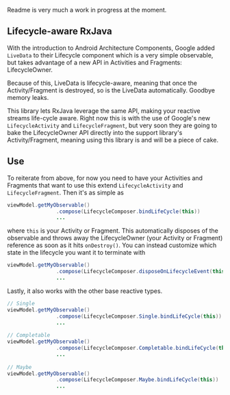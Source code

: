 Readme is very much a work in progress at the moment.

## Lifecycle-aware RxJava

With the introduction to Android Architecture Components, Google added `LiveData` to their Lifecycle component which is a very simple observable, but takes advantage of a new API in Activities and Fragments: LifecycleOwner. 

Because of this, LiveData is lifecycle-aware, meaning that once the Activity/Fragment is destroyed, so is the LiveData automatically. Goodbye memory leaks.

This library lets RxJava leverage the same API, making your reactive streams life-cycle aware. Right now this is with the use of Google's new `LifecycleActivity` and `LifecycleFragment`, but very soon they are going to bake the LifecycleOwner API directly into the support library's Activity/Fragment, meaning using this library is and will be a piece of cake.

## Use

To reiterate from above, for now you need to have your Activities and Fragments that want to use this extend `LifecycleActivity` and `LifecycleFragment`. Then it's as simple as

```Java
viewModel.getMyObservable()
                .compose(LifecycleComposer.bindLifeCycle(this))
                ...
```

where `this` is your Activity or Fragment. This automatically disposes of the observable and throws away the LifecycleOwner (your Activity or Fragment) reference as soon as it hits `onDestroy()`. You can instead customize which state in the lifecycle you want it to terminate with

```Java
viewModel.getMyObservable()
                .compose(LifecycleComposer.disposeOnLifecycleEvent(this, Lifecycle.State.RESUMED))
                ...
```

Lastly, it also works with the other base reactive types.

```Java
// Single
viewModel.getMyObservable()
                .compose(LifecycleComposer.Single.bindLifeCycle(this))
                ...
         
// Completable
viewModel.getMyObservable()
                .compose(LifecycleComposer.Completable.bindLifeCycle(this))
                ...
         
// Maybe
viewModel.getMyObservable()
                .compose(LifecycleComposer.Maybe.bindLifeCycle(this))
                ...
```

